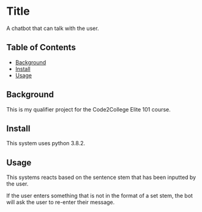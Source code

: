 # Title
A chatbot that can talk with the user.
## Table of Contents
- [Background](#background)
- [Install](#install)
- [Usage](#usage)
## Background
This is my qualifier project for the Code2College Elite 101 course.
## Install
This system uses python 3.8.2.
## Usage
This systems reacts based on the sentence stem that has been inputted by the user. 

If the user enters something that is not in the format of a set stem, the bot will ask the user to re-enter their message.